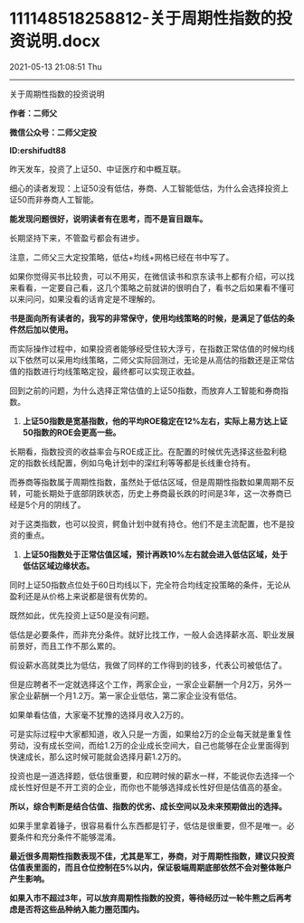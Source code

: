 # 111148518258812-关于周期性指数的投资说明.docx

2021-05-13 21:08:51 Thu

----

关于周期性指数的投资说明

__作者：二师父__

__微信公众号：二师父定投__

__ID:ershifudt88__

昨天发车，投资了上证50、中证医疗和中概互联。

细心的读者发现：上证50没有低估，券商、人工智能低估，为什么会选择投资上证50而非券商人工智能。

__能发现问题很好，说明读者有在思考，而不是盲目跟车。__

长期坚持下来，不管盈亏都会有进步。

注意，二师父三大定投策略，低估\+均线\+网格已经在书中写了。

如果你觉得买书比较贵，可以不用买，在微信读书和京东读书上都有介绍，可以找来看看，一定要自己看，这几个策略之前就讲的很明白了，看书之后如果看不懂可以来问问，如果没看的话肯定是不理解的。

__书是面向所有读者的，我写的非常保守，使用均线策略的时候，是满足了低估的条件然后加以使用。__

而实际操作过程中，如果投资者能够经受住较大浮亏，在指数正常估值的时候均线以下依然可以采用均线策略，二师父实际回测过，无论是从高估的指数还是正常估值的指数进行均线策略定投，最终都可以实现正收益。

回到之前的问题，为什么选择正常估值的上证50指数，而放弃人工智能和券商指数。

1. __上证50指数是宽基指数，他的平均ROE稳定在12%左右，实际上易方达上证50指数的ROE会更高一些。__

长期看，指数投资的收益率会与ROE成正比。在配置的时候优先选择这些盈利稳定的指数长线配置，例如乌龟计划中的深红利等等都是长线重仓持有。

而券商等指数属于周期性指数，虽然处于低估区域，但是周期性指数如果周期不反转，可能长期处于底部阴跌状态，历史上券商最长跌的时间是3年，这一次券商已经是5个月的阴线了。

对于这类指数，也可以投资，鳄鱼计划中就有持仓。他们不是主流配置，也不是投资的重点。

1. __上证50指数处于正常估值区域，预计再跌10%左右就会进入低估区域，处于低估区域边缘状态。__

同时上证50指数点位处于60日均线以下，完全符合均线定投策略的条件，无论从盈利还是从价格上来说都是很有优势的。

既然如此，优先投资上证50是没有问题。

低估是必要条件，而非充分条件。就好比找工作，一般人会选择薪水高、职业发展前景好，而且工作不那么累的。

假设薪水高就类比为低估，我做了同样的工作得到的钱多，代表公司被低估了。

但是应聘者不一定就选择这个工作，两家企业，一家企业薪酬一个月2万，另外一家企业薪酬一个月1\.2万。第一家企业低估，第二家企业没有低估。

如果单看估值，大家毫不犹豫的选择月收入2万的。

可是实际过程中大家都知道，收入只是一方面，如果给2万的企业每天就是重复性劳动，没有成长空间，而给1\.2万的企业成长空间大，自己也能够在企业里面得到快速成长，那么这时候可能就会选择月薪1\.2万的。

投资也是一道选择题，低估很重要，和应聘时候的薪水一样，不能说你去选择一个成长性好但是不开工资的企业，而你也不能够选择成长性好但是估值高的基金。

__所以，综合判断是结合估值、指数的优劣、成长空间以及未来预期做出的选择。__

如果手里拿着锤子，很容易看什么东西都是钉子，低估是很重要，但不是唯一。必要条件和充分条件不能够混淆。

__最近很多周期性指数表现不佳，尤其是军工，券商，对于周期性指数，建议只投资估值表里面的，而且仓位控制在5%以内，保证极端周期底部依然不会对整体账户产生影响。__

__如果入市不超过3年，可以放弃周期性指数的投资，等待经历过一轮牛熊之后再考虑是否将这些品种纳入能力圈范围内。__


